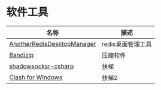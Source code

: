 # 软件工具

| 名称 |  描述  |
|---|---|
| [AnotherRedisDesktopManager](https://github.com/qishibo/AnotherRedisDesktopManager/releases)  | redis桌面管理工具   |
| [Bandizip](http://www.bandisoft.com/bandizip/)  | 压缩软件  |
| [shadowsocksr-csharp](https://github.com/shadowsocksrr/shadowsocksr-csharp/releases)|扶梯|
| [Clash for Windows](https://github.com/Fndroid/clash_for_windows_pkg)|扶梯2|
